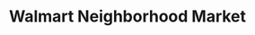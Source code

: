 ---
title: "Walmart Neighborhood Market"
url: /alabaster/walmart-neighborhood-market/
shop: Supermarkt
---